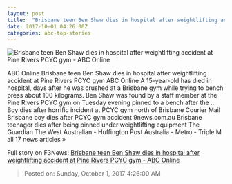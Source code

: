 ```yaml
---
layout: post
title:  "Brisbane teen Ben Shaw dies in hospital after weightlifting accident at Pine Rivers PCYC gym - ABC Online"
date: 2017-10-01 04:26:00Z
categories: abc-top-stories
---
```


![Brisbane teen Ben Shaw dies in hospital after weightlifting accident at Pine Rivers PCYC gym - ABC Online](http://www.abc.net.au/news/image/9005434-1x1-700x700.jpg)

ABC Online Brisbane teen Ben Shaw dies in hospital after weightlifting accident at Pine Rivers PCYC gym ABC Online A 15-year-old has died in hospital, days after he was crushed at a Brisbane gym while trying to bench press about 100 kilograms. Ben Shaw was found by a staff member at the Pine Rivers PCYC gym on Tuesday evening pinned to a bench after the ... Boy dies after horrific incident at PCYC gym north of Brisbane Courier Mail Brisbane boy dies after PCYC gym accident 9news.com.au Brisbane teenager dies after being pinned under weightlifting equipment The Guardian The West Australian - Huffington Post Australia - Metro - Triple M all 17 news articles »


Full story on F3News: [Brisbane teen Ben Shaw dies in hospital after weightlifting accident at Pine Rivers PCYC gym - ABC Online](http://www.f3nws.com/n/FfWxzG)

> Posted on: Sunday, October 1, 2017 4:26:00 AM
